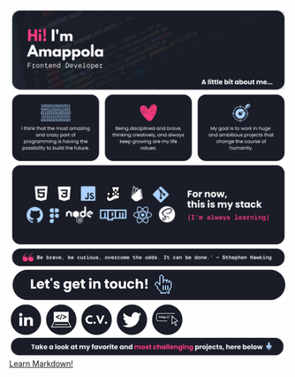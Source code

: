 [![Banner](./assets/banner.png)](https://github.com/amappola7/amappola-portfolio)
[![Contact](./assets/contact.png)](https://linktr.ee/amappola7)
[![LinkedIn](./assets/linkedin.png)](https://www.linkedin.com/in/ana-maria-porras-pinto-frontenddeveloper/)
[![Portfolio](./assets/portfolio.png)](https://amappola7.github.io/amappola-portfolio/)
[![C.V.](./assets/cv.png)](https://drive.google.com/file/d/1SZAI3zVSXyYMy7I_8m8r5xW_LjK27LEQ/view?usp=sharing)
[![Twitter](./assets/twitter.png)](https://twitter.com/amappola7)
[![Linktree](./assets/linktree.png)](https://linktr.ee/amappola7)
[![Projects](./assets/projectt.png)](https://github.com/amappola7/amappola-portfolio)
<a href="https://www.markdownguide.org" target="_blank">Learn Markdown!</a>

